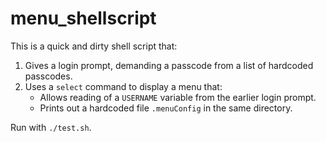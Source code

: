 # menu_shellscript

This is a quick and dirty shell script that:
1. Gives a login prompt, demanding a passcode from a list of hardcoded passcodes.
2. Uses a `select` command to display a menu that:
	- Allows reading of a `USERNAME` variable from the earlier login prompt.
	- Prints out a hardcoded file `.menuConfig` in the same directory.

Run with `./test.sh`.
